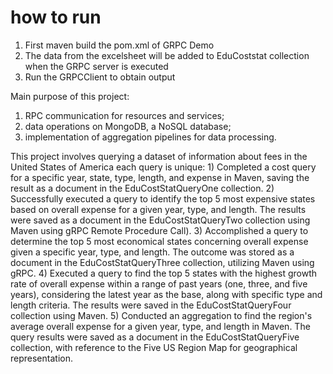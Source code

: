 # how to run
1) First maven build the pom.xml of GRPC Demo
2) The data from the excelsheet will be added to EduCoststat collection when the GRPC server is executed
3) Run the GRPCClient to obtain output

Main purpose of this project: 
1) RPC communication for resources and services; 
2) data operations on MongoDB, a NoSQL database; 
3) implementation of aggregation pipelines for data  processing. 


This project involves querying a dataset of information about fees in the United States of America each query is unique: 
    1) Completed a cost query for a specific year, state, type, length, and expense in Maven, saving the result as a document in the EduCostStatQueryOne collection.
    2) Successfully executed a query to identify the top 5 most expensive states based on overall expense for a given year, type, and length. The results were saved as a document in the EduCostStatQueryTwo collection using Maven using gRPC Remote Procedure Call).
    3) Accomplished a query to determine the top 5 most economical states concerning overall expense given a specific year, type, and length. The outcome was stored as a document in the EduCostStatQueryThree collection, utilizing Maven using gRPC.
    4) Executed a query to find the top 5 states with the highest growth rate of overall expense within a range of past years (one, three, and five years), considering the latest year as the base, along with specific type and length criteria. The results were saved in the EduCostStatQueryFour collection using Maven.
    5) Conducted an aggregation to find the region's average overall expense for a given year, type, and length in Maven. The query results were saved as a document in the EduCostStatQueryFive collection, with reference to the Five US Region Map for geographical representation.
